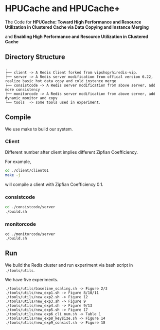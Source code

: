 # HPUCache and HPUCache+

The Code for **HPUCache: Toward High Performance and Resource Utilization in Clustered Cache via Data Copying and Instance Merging** 

and **Enabling High Performance and Resource Utilization in Clustered Cache**

## Directory Structure

```
.
├── client -> A Redis Client forked from vipshop/hiredis-vip. 
├── server -> A Redis server modification from offical version 6.22, realize basic hot data copy and cold instance merge
├── consistcode -> A Redis server modification from above server, add more consistency
├── monitorcode -> A Redis server modification from above server, add dynamic monitor and copy
└── tools  -> some tools used in experiment.
```

## Compile 

We use make to build our system. 

### Client

Different number after client implies different Zipfian Coefficiency.

For example,

``` bash
cd ./client/client01
make -j
```

will compile a client  with Zipfian Coefficiency 0.1.

### consistcode

```sh
cd ./consistcode/server
./build.sh
```

### monitorcode

```
cd ./monitorcode/server
./build.sh
```

## Run

We build the Redis cluster and run experiment via bash script in
 ```./tools/utils```.

We have five experiments.

```
./tools/utils/baseline_scaling.sh -> Figure 2/3
./tools/utils/new_exp1.sh -> Figure 8/10/11
./tools/utils/new_exp2.sh -> Figure 12
./tools/utils/new_exp3.sh -> Figure 9
./tools/utils/new_exp4.sh -> Figure 9/13
./tools/utils/new_exp5.sh -> Figure 17
./tools/utils/new_exp6_cli_num.sh -> Table 1
./tools/utils/new_exp8_keysize.sh -> Figure 14
./tools/utils/new_exp9_consist.sh -> Figure 18
```
